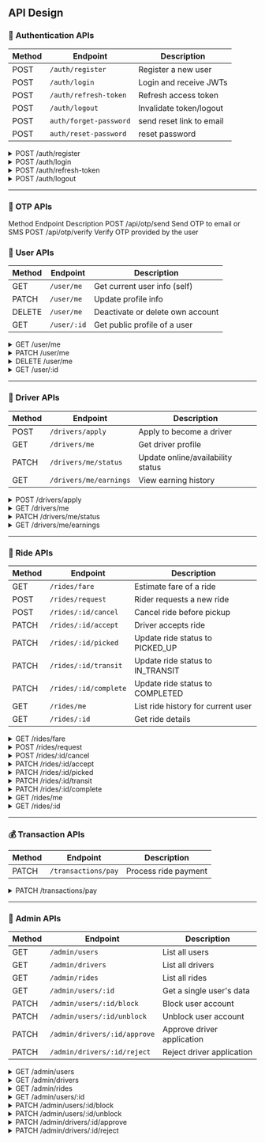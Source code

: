 ## API Design

### 🔐 **Authentication APIs**

| Method | Endpoint               | Description              |
| ------ | ---------------------- | ------------------------ |
| POST   | `/auth/register`       | Register a new user      |
| POST   | `/auth/login`          | Login and receive JWTs   |
| POST   | `/auth/refresh-token`  | Refresh access token     |
| POST   | `/auth/logout`         | Invalidate token/logout  |
| POST   | `auth/forget-password` | send reset link to email |
| POST   | `auth/reset-password`  | reset password           |

<details>
  <summary>POST /auth/register</summary>

**Sample Request**

```json
{
  "userName": "nafis",
  "email": "nafis@gmail.com",
  "password": "12x3tingTong!"
}
```

**Sample Response**

```json
{
  "statusCode": 201,
  "success": true,
  "message": "User registered successfully",
  "data": {
    "email": "nafis@gmail.com",
    "userName": "nafis",
    "role": "USER",
    "accountStatus": "active",
    "_id": "688da86f5adf6531e6852cfc",
    "createdAt": "2025-08-02T05:55:59.475Z"
  }
}
```

</details>

<details>
  <summary>POST /auth/login</summary>

**Sample Request**

```json
{
  "email": "nafis@gmail.com",
  "password": "12x3tingTong!"
}
```

**Sample Response**

```json
{
  "statusCode": 200,
  "success": true,
  "message": "User login successful",
  "data": {
    "accessToken": "access.token.value",
    "refreshToken": "refresh.token.value"
  }
}
```

</details>

<details>
  <summary>POST /auth/refresh-token</summary>

**Sample Request**

**Headers**
Authorization: Bearer <your-refresh-token>

**Sample Response**

```json
{
  "statusCode": 200,
  "success": true,
  "message": "Access token refreshed successfully",
  "data": {
    "accessToken": "eyJhbGciOiJIUzI1NiIsInR5cCI6IkpXVCJ9.eyJpZCI6IjY4OGQ5ZWU3Zjg2OGJkNjhiYmIyM2Y3MiIsImVtYWlsIjoicm9iQGdhbWFpbC5jb20iLCJyb2xlIjoiVVNFUiIsImlhdCI6MTc1NDExNDYxNCwiZXhwIjoxODQwNTE0NjE0fQ.KLb5NqbkotZjVFMytB3LofvDXs4ws0bf0say6ElsVoY",
    "refreshToken": "eyJhbGciOiJIUzI1NiIsInR5cCI6IkpXVCJ9.eyJpZCI6IjY4OGQ5ZWU3Zjg2OGJkNjhiYmIyM2Y3MiIsImVtYWlsIjoicm9iQGdhbWFpbC5jb20iLCJyb2xlIjoiVVNFUiIsImlhdCI6MTc1NDExMjMxNiwiZXhwIjoyMzU4OTEyMzE2fQ.-TXtydu_qzDWX_faxHUtSZtiw97t7wUu3xg0GJjDAUM"
  }
}
```

</details>

<details>
  <summary>POST /auth/logout</summary>

**Sample Response**

```json
{
  "statusCode": 200,
  "success": true,
  "message": "Logged out successfully",
  "data": null
}
```

</details>

---

### 🔑 OTP APIs

Method Endpoint Description
POST /api/otp/send Send OTP to email or SMS
POST /api/otp/verify Verify OTP provided by the user

### 👤 **User APIs**

| Method | Endpoint    | Description                      |
| ------ | ----------- | -------------------------------- |
| GET    | `/user/me`  | Get current user info (self)     |
| PATCH  | `/user/me`  | Update profile info              |
| DELETE | `/user/me`  | Deactivate or delete own account |
| GET    | `/user/:id` | Get public profile of a user     |

<details>
  <summary>GET /user/me</summary>

Requires JWT in `Authorization` header.

**Response**

```json
{
  "statusCode": 200,
  "success": true,
  "message": "Your profile retrieved successfully",
  "data": {
    "_id": "688da86f5adf6531e6852cfc",
    "email": "nafis@gamail.com",
    "userName": "nafis",
    "role": "USER",
    "accountStatus": "active",
    "authProviders": [
      {
        "provider": "local",
        "providerId": "nafis@gamail.com"
      }
    ],
    "createdAt": "2025-08-02T05:55:59.475Z",
    "updatedAt": "2025-08-02T05:55:59.475Z"
  }
}
```

</details>

<details>
  <summary>PATCH /user/me</summary>

**Sample Request**

```json
{
  "userName": "nafiss"
}
```

**Sample Response**

```json
{
  "statusCode": 200,
  "success": true,
  "message": "User data updated successfully",
  "data": {
    "_id": "688da86f5adf6531e6852cfc",
    "email": "nafis@gamail.com",
    "userName": "nafiss",
    "role": "USER",
    "accountStatus": "active",
    "authProviders": [
      {
        "provider": "local",
        "providerId": "nafis@gamail.com"
      }
    ],
    "createdAt": "2025-08-02T05:55:59.475Z",
    "updatedAt": "2025-08-02T06:09:28.252Z"
  }
}
```

</details>

<details>
  <summary>DELETE /user/me</summary>

**Sample Request**

Requires JWT in `Authorization` header.

**Sample Response**

```json
{
  "statusCode": 200,
  "success": true,
  "message": "User deleted (deactivated) successfully",
  "data": {
    "_id": "688da86f5adf6531e6852cfc",
    "email": "nafis@gamail.com",
    "userName": "nafiss",
    "role": "USER",
    "accountStatus": "deactivated",
    "authProviders": [
      {
        "provider": "local",
        "providerId": "nafis@gamail.com"
      }
    ],
    "createdAt": "2025-08-02T05:55:59.475Z",
    "updatedAt": "2025-08-02T06:12:26.142Z"
  }
}
```

</details>

<details>
  <summary>GET /user/:id</summary>

**Sample Request**

`GET /user/688da86f5adf6531e6852cfc`

**Sample Response**

```json
{
  "statusCode": 200,
  "success": true,
  "message": "Public Profile retrieved successfully",
  "data": {
    "name": "nafiss",
    "email": "nafis@gamail.com"
  }
}
```

</details>

---

### 🚗 **Driver APIs**

| Method | Endpoint               | Description                       |
| ------ | ---------------------- | --------------------------------- |
| POST   | `/drivers/apply`       | Apply to become a driver          |
| GET    | `/drivers/me`          | Get driver profile                |
| PATCH  | `/drivers/me/status`   | Update online/availability status |
| GET    | `/drivers/me/earnings` | View earning history              |

<details>
  <summary>POST /drivers/apply</summary>

```json
{
  "driverLocation": {
    "latitude": 23.8103,
    "longitude": 90.4125
  },
  "vehicleInfo": {
    "vehicleType": "Car",
    "brand": "Toyota",
    "model": "Corolla",
    "year": 2020,
    "plateNumber": "DHK-5487"
  }
}
```

**Response**

```json
{
  "statusCode": 201,
  "success": true,
  "message": "Driver application submitted successfully",
  "data": {
    "userId": "688d9f33f868bd68bbb23f7b",
    "approvalStatus": "PENDING",
    "onlineStatus": "OFFLINE",
    "driverLocation": {
      "latitude": 23.8103,
      "longitude": 90.4125
    },
    "vehicleInfo": {
      "vehicleType": "Car",
      "brand": "Toyota",
      "model": "Corolla",
      "year": 2020,
      "plateNumber": "DHK-5487"
    },
    "_id": "688dad9b39d4876810a2d98e",
    "createdAt": "2025-08-02T06:18:03.519Z",
    "updatedAt": "2025-08-02T06:18:03.519Z"
  }
}
```

</details>

<details>
  <summary>GET /drivers/me</summary>

Requires JWT in `Authorization` header.

**Response**

```json
{
  "statusCode": 200,
  "success": true,
  "message": "Your driver profile retrieved successfully",
  "data": {
    "_id": "688dad9b39d4876810a2d98e",
    "userId": "688d9f33f868bd68bbb23f7b",
    "approvalStatus": "APPROVED",
    "onlineStatus": "ONLINE",
    "driverLocation": {
      "latitude": 23.8103,
      "longitude": 90.4125
    },
    "vehicleInfo": {
      "vehicleType": "Car",
      "brand": "Toyota",
      "model": "Corolla",
      "year": 2020,
      "plateNumber": "DHK-5487"
    },
    "createdAt": "2025-08-02T06:18:03.519Z",
    "updatedAt": "2025-08-02T06:46:06.205Z"
  }
}
```

</details>

<details>
  <summary>PATCH /drivers/me/status</summary>

```json
{
  "onlineStatus": "ONLINE"
}
```

**Response**

```json
{
  "statusCode": 200,
  "success": true,
  "message": "Driver status updated successfully",
  "data": {
    "_id": "688dad9b39d4876810a2d98e",
    "userId": "688d9f33f868bd68bbb23f7b",
    "approvalStatus": "APPROVED",
    "onlineStatus": "ONLINE",
    "driverLocation": {
      "latitude": 23.8103,
      "longitude": 90.4125
    },
    "vehicleInfo": {
      "vehicleType": "Car",
      "brand": "Toyota",
      "model": "Corolla",
      "year": 2020,
      "plateNumber": "DHK-5487"
    },
    "createdAt": "2025-08-02T06:18:03.519Z",
    "updatedAt": "2025-08-02T06:46:06.205Z"
  }
}
```

</details>
<details>
  <summary>GET /drivers/me/earnings</summary>

**Response**

```json
{
    "statusCode": 200,
    "success": true,
    "message": "Earning history retrieved successfully",
    "data": {
        "totalEarnings": 7342,
        "rides": [
            {
                "_id": "688db61e411e9aef67702f16",
                "rideStatus": "COMPLETED",
                "fareFinal": 7342,
                "createdAt": "2025-08-02T06:54:22.056Z"
            },
            ....
        ]
    }
}
```

</details>

---

### 🚕 **Ride APIs**

| Method | Endpoint              | Description                        |
| ------ | --------------------- | ---------------------------------- |
| GET    | `/rides/fare`         | Estimate fare of a ride            |
| POST   | `/rides/request`      | Rider requests a new ride          |
| POST   | `/rides/:id/cancel`   | Cancel ride before pickup          |
| PATCH  | `/rides/:id/accept`   | Driver accepts ride                |
| PATCH  | `/rides/:id/picked`   | Update ride status to PICKED_UP    |
| PATCH  | `/rides/:id/transit`  | Update ride status to IN_TRANSIT   |
| PATCH  | `/rides/:id/complete` | Update ride status to COMPLETED    |
| GET    | `/rides/me`           | List ride history for current user |
| GET    | `/rides/:id`          | Get ride details                   |

<details>
  <summary>GET /rides/fare</summary>

```
fare?pickupLat=50805231.177530855&pickupLng=50805231.177530855&destLat=50805231.177530855&destLng=50805231.177530855
```

**Response**

```json
{
  "statusCode": 200,
  "success": true,
  "message": "Fare estimated successfully",
  "data": {
    "fare": 100
  }
}
```

</details>

<details>
  <summary>POST /rides/request</summary>

**Sample Request**

Requires JWT in `Authorization` header.

```json
{
  "pickupLocation": {
    "latitude": 23.780573,
    "longitude": 93.279239
  },
  "destinationLocation": {
    "latitude": 23.768406,
    "longitude": 90.408918
  },
  "fareEstimated": 370,
  "fareFinal": 0.0,
  "timestamps": {
    "requested": "2025-07-31T14:15:00.000Z"
  }
}
```

**Sample Response**

```json
{
  "statusCode": 201,
  "success": true,
  "message": "Ride request created successfully",
  "data": {
    "riderId": "688d9ee7f868bd68bbb23f72",
    "driverId": null,
    "rideStatus": "REQUESTED",
    "pickupLocation": {
      "latitude": 23.780573,
      "longitude": 93.279239
    },
    "destinationLocation": {
      "latitude": 23.768406,
      "longitude": 90.408918
    },
    "transactionId": "txn_mdtwd6cg_0r2okxza",
    "fareEstimated": 370,
    "fareFinal": 0,
    "timestamps": {
      "requested": "2025-07-31T14:15:00.000Z"
    },
    "_id": "688db61e411e9aef67702f16",
    "createdAt": "2025-08-02T06:54:22.056Z",
    "updatedAt": "2025-08-02T06:54:22.056Z"
  }
}
```

</details>

<details>
  <summary>POST /rides/:id/cancel</summary>

**Request**

- Requires JWT in `Authorization` header.

**Response**

```json
{
  "statusCode": 200,
  "success": true,
  "message": "Ride cancelled successfully",
  "data": {
    "_id": "688db61e411e9aef67702f16",
    "riderId": "688d9ee7f868bd68bbb23f72",
    "driverId": null,
    "rideStatus": "CANCELLED",
    "pickupLocation": {
      "latitude": 23.780573,
      "longitude": 93.279239
    },
    "destinationLocation": {
      "latitude": 23.768406,
      "longitude": 90.408918
    },
    "transactionId": "txn_mdtwd6cg_0r2okxza",
    "fareEstimated": 370,
    "fareFinal": 0,
    "timestamps": {
      "requested": "2025-07-31T14:15:00.000Z",
      "canceled": "2025-08-02T06:56:27.659Z"
    },
    "createdAt": "2025-08-02T06:54:22.056Z",
    "updatedAt": "2025-08-02T06:56:27.661Z"
  }
}
```

</details>
<details>
  <summary>PATCH /rides/:id/accept</summary>

- Requires JWT in `Authorization` header.
- Only available to drivers.

**Response**

```json
{
  "statusCode": 200,
  "success": true,
  "message": "Ride accepted successfully",
  "data": {
    "_id": "688db61e411e9aef67702f16",
    "riderId": "688d9ee7f868bd68bbb23f72",
    "driverId": "688d9f33f868bd68bbb23f7b",
    "rideStatus": "ACCEPTED",
    "pickupLocation": {
      "latitude": 23.780573,
      "longitude": 93.279239
    },
    "destinationLocation": {
      "latitude": 23.768406,
      "longitude": 90.408918
    },
    "transactionId": "txn_mdtwd6cg_0r2okxza",
    "fareEstimated": 370,
    "fareFinal": 0,
    "timestamps": {
      "requested": "2025-07-31T14:15:00.000Z",
      "accepted": "2025-08-02T07:03:52.781Z",
      "canceled": "2025-08-02T06:56:27.659Z"
    },
    "createdAt": "2025-08-02T06:54:22.056Z",
    "updatedAt": "2025-08-02T07:03:52.782Z"
  }
}
```

</details>

<details>
  <summary>PATCH /rides/:id/picked</summary>

- Requires JWT in `Authorization` header.
- Only available to drivers.

**Response**

```json
{
  "statusCode": 200,
  "success": true,
  "message": "Ride marked as picked up successfully",
  "data": {
    "_id": "688db61e411e9aef67702f16",
    "riderId": "688d9ee7f868bd68bbb23f72",
    "driverId": "688d9f33f868bd68bbb23f7b",
    "rideStatus": "PICKED_UP",
    "pickupLocation": {
      "latitude": 23.780573,
      "longitude": 93.279239
    },
    "destinationLocation": {
      "latitude": 23.768406,
      "longitude": 90.408918
    },
    "transactionId": "txn_mdtwd6cg_0r2okxza",
    "fareEstimated": 370,
    "fareFinal": 0,
    "timestamps": {
      "requested": "2025-07-31T14:15:00.000Z",
      "accepted": "2025-08-02T07:03:52.781Z",
      "started": "2025-08-02T07:05:41.660Z",
      "canceled": "2025-08-02T06:56:27.659Z"
    },
    "createdAt": "2025-08-02T06:54:22.056Z",
    "updatedAt": "2025-08-02T07:05:41.661Z"
  }
}
```

</details>

<details>
  <summary>PATCH /rides/:id/transit</summary>

- Requires JWT in `Authorization` header.
- Only available to drivers.

**Response**

```json
{
  "statusCode": 200,
  "success": true,
  "message": "Ride marked as in transit successfully",
  "data": {
    "_id": "688db61e411e9aef67702f16",
    "riderId": "688d9ee7f868bd68bbb23f72",
    "driverId": "688d9f33f868bd68bbb23f7b",
    "rideStatus": "IN_TRANSIT",
    "pickupLocation": {
      "latitude": 23.780573,
      "longitude": 93.279239
    },
    "destinationLocation": {
      "latitude": 23.768406,
      "longitude": 90.408918
    },
    "transactionId": "txn_mdtwd6cg_0r2okxza",
    "fareEstimated": 370,
    "fareFinal": 0,
    "timestamps": {
      "requested": "2025-07-31T14:15:00.000Z",
      "accepted": "2025-08-02T07:03:52.781Z",
      "started": "2025-08-02T07:05:41.660Z",
      "canceled": "2025-08-02T06:56:27.659Z"
    },
    "createdAt": "2025-08-02T06:54:22.056Z",
    "updatedAt": "2025-08-02T07:11:29.842Z"
  }
}
```

</details>

<details>
  <summary>PATCH /rides/:id/complete</summary>

- Requires JWT in `Authorization` header.
- Only available to drivers.

**Response**

```json
{
  "statusCode": 200,
  "success": true,
  "message": "Ride marked as completed successfully",
  "data": {
    "ride": {
      "_id": "688db61e411e9aef67702f16",
      "riderId": "688d9ee7f868bd68bbb23f72",
      "driverId": "688d9f33f868bd68bbb23f7b",
      "rideStatus": "COMPLETED",
      "pickupLocation": {
        "latitude": 23.780573,
        "longitude": 93.279239
      },
      "destinationLocation": {
        "latitude": 23.768406,
        "longitude": 90.408918
      },
      "transactionId": "txn_mdtwd6cg_0r2okxza",
      "fareEstimated": 370,
      "fareFinal": 7342,
      "timestamps": {
        "requested": "2025-07-31T14:15:00.000Z",
        "accepted": "2025-08-02T07:03:52.781Z",
        "started": "2025-08-02T07:05:41.660Z",
        "completed": "2025-08-02T07:27:53.909Z",
        "canceled": "2025-08-02T06:56:27.659Z"
      },
      "createdAt": "2025-08-02T06:54:22.056Z",
      "updatedAt": "2025-08-02T07:27:53.915Z"
    },
    "transaction": {
      "transactionId": "txn_mdtwd6cg_0r2okxza",
      "amount": 7342,
      "paymentStatus": "PENDING",
      "paymentGateway": "SSLCOMMERZ",
      "invoiceUrl": "",
      "_id": "688dbdf9450e72b38d77ae38",
      "createdAt": "2025-08-02T07:27:53.932Z",
      "updatedAt": "2025-08-02T07:27:53.932Z"
    }
  }
}
```

</details>

<details>
  <summary>GET /rides/me</summary>

**Sample Request**

Requires JWT in `Authorization` header.

**Sample Response**

```json
{
  "statusCode": 200,
  "success": true,
  "message": "Ride history retrieved successfully",
  "data": [
    {
      "_id": "688db61e411e9aef67702f16",
      "riderId": "688d9ee7f868bd68bbb23f72",
      "driverId": "688d9f33f868bd68bbb23f7b",
      "rideStatus": "COMPLETED",
      "pickupLocation": {
        "latitude": 23.780573,
        "longitude": 93.279239
      },
      "destinationLocation": {
        "latitude": 23.768406,
        "longitude": 90.408918
      },
      "fareEstimated": 370,
      "fareFinal": 7342,
      "createdAt": "2025-08-02T06:54:22.056Z"
    },
    {
      "_id": "688db82f411e9aef67702f20",
      "riderId": "688d9ee7f868bd68bbb23f72",
      "driverId": null,
      "rideStatus": "CANCELLED",
      "pickupLocation": {
        "latitude": 23.780573,
        "longitude": 93.279239
      },
      "destinationLocation": {
        "latitude": 23.768406,
        "longitude": 90.408918
      },
      "fareEstimated": 250,
      "fareFinal": 0,
      "createdAt": "2025-08-02T07:03:11.340Z"
    }
  ]
}
```

</details>

<details>
  <summary>GET /rides/:id</summary>

**Sample Request**

`GET /rides/688db61e411e9aef67702f16`

Requires JWT in `Authorization` header.

**Sample Response**

```json
{
  "statusCode": 200,
  "success": true,
  "message": "Ride details fetched successfully",
  "data": {
    "_id": "688db61e411e9aef67702f16",
    "riderId": "688d9ee7f868bd68bbb23f72",
    "driverId": null,
    "rideStatus": "REQUESTED",
    "pickupLocation": {
      "latitude": 23.780573,
      "longitude": 93.279239
    },
    "destinationLocation": {
      "latitude": 23.768406,
      "longitude": 90.408918
    },
    "transactionId": "txn_mdtwd6cg_0r2okxza",
    "fareEstimated": 370,
    "fareFinal": 0,
    "timestamps": {
      "requested": "2025-07-31T14:15:00.000Z",
      "canceled": "2025-08-02T06:56:27.659Z"
    },
    "createdAt": "2025-08-02T06:54:22.056Z",
    "updatedAt": "2025-08-02T06:56:27.661Z"
  }
}
```

</details>

---

### 💰 **Transaction APIs**

| Method | Endpoint            | Description          |
| ------ | ------------------- | -------------------- |
| PATCH  | `/transactions/pay` | Process ride payment |

<details>
  <summary>PATCH /transactions/pay</summary>

**Request**

```json
{
  "rideId": "688db61e411e9aef67702f16",
  "paymentGateway": "STRIPE"
}
```

**Response**

```json
{
  "statusCode": 200,
  "success": true,
  "message": "Payment processed successfully",
  "data": {
    "_id": "688dbdf9450e72b38d77ae38",
    "transactionId": "txn_mdtwd6cg_0r2okxza",
    "amount": 7342,
    "paymentStatus": "PAID",
    "paymentGateway": "STRIPE",
    "invoiceUrl": "",
    "createdAt": "2025-08-02T07:27:53.932Z",
    "updatedAt": "2025-08-02T12:40:51.327Z"
  }
}
```

</details>

---

### 💼 **Admin APIs**

| Method | Endpoint                     | Description                |
| ------ | ---------------------------- | -------------------------- |
| GET    | `/admin/users`               | List all users             |
| GET    | `/admin/drivers`             | List all drivers           |
| GET    | `/admin/rides`               | List all rides             |
| GET    | `/admin/users/:id`           | Get a single user's data   |
| PATCH  | `/admin/users/:id/block`     | Block user account         |
| PATCH  | `/admin/users/:id/unblock`   | Unblock user account       |
| PATCH  | `/admin/drivers/:id/approve` | Approve driver application |
| PATCH  | `/admin/drivers/:id/reject`  | Reject driver application  |

<details>
  <summary>GET /admin/users</summary>

**Response**

```json
{
  "statusCode": 200,
  "success": true,
  "message": "Users fetched successfully",
  "data": [
    {
      "_id": "688d9ee7f868bd68bbb23f72",
      "email": "rob@gamail.com",
      "userName": "rob",
      "password": "$purebcrypt$12$fcf35aeae6ce7673a5a9becebd64fba1$1ce8f7e7dc6bd8eaab402471dc744f30a5703f8ba3ba10bd66aef1c6fd96c92d",
      "role": "USER",
      "accountStatus": "active",
      "authProviders": [
        {
          "provider": "local",
          "providerId": "rob@gamail.com"
        }
      ],
      "createdAt": "2025-08-02T05:15:19.272Z",
      "updatedAt": "2025-08-02T05:15:19.272Z"
    },
    {
      "_id": "688d9f33f868bd68bbb23f7b",
      "email": "lucky@gamail.com",
      "userName": "lucky",
      "password": "$purebcrypt$12$dd4b581e9359f8cd65bd16ca57887624$980b6b4fc4d183a172f9332ae04e4b79321dde5ea63a693e007082d6a00e6d7b",
      "role": "DRIVER",
      "accountStatus": "active",
      "authProviders": [
        {
          "provider": "local",
          "providerId": "lucky@gamail.com"
        }
      ],
      "createdAt": "2025-08-02T05:16:35.805Z",
      "updatedAt": "2025-08-02T06:36:35.799Z"
    },
    ....
  ]
}
```

</details>

<details>
  <summary>GET /admin/drivers</summary>

**Sample Request**

```
GET /admin/drivers
```

**Sample Response**

```json
{
  "statusCode": 200,
  "success": true,
  "message": "Drivers fetched successfully",
  "data": [
    {
      "_id": "688dad9b39d4876810a2d98e",
      "userId": "688d9f33f868bd68bbb23f7b",
      "approvalStatus": "APPROVED",
      "onlineStatus": "OFFLINE",
      "driverLocation": {
        "latitude": 23.8103,
        "longitude": 90.4125
      },
      "vehicleInfo": {
        "vehicleType": "Car",
        "brand": "Toyota",
        "model": "Corolla",
        "year": 2020,
        "plateNumber": "DHK-5487"
      },
      "createdAt": "2025-08-02T06:18:03.519Z",
      "updatedAt": "2025-08-02T06:36:35.796Z"
    },
    ....
  ]
}
```

</details>

<details>
  <summary>GET /admin/rides</summary>

**Description**

List all rides in the system. Only accessible by admin users.

**Sample Response**

```json
{
    "statusCode": 200,
    "success": true,
    "message": "Rides fetched successfully",
    "data": [
        {
            "_id": "688db61e411e9aef67702f16",
            "riderId": "688d9ee7f868bd68bbb23f72",
            "driverId": "688d9f33f868bd68bbb23f7b",
            "rideStatus": "COMPLETED",
            "pickupLocation": {
                "latitude": 23.780573,
                "longitude": 93.279239
            },
            "destinationLocation": {
                "latitude": 23.768406,
                "longitude": 90.408918
            },
            "transactionId": "txn_mdtwd6cg_0r2okxza",
            "fareEstimated": 370,
            "fareFinal": 7342,
            "timestamps": {
                "requested": "2025-07-31T14:15:00.000Z",
                "accepted": "2025-08-02T07:03:52.781Z",
                "started": "2025-08-02T07:05:41.660Z",
                "completed": "2025-08-02T07:27:53.909Z",
                "canceled": "2025-08-02T06:56:27.659Z"
            },
            "createdAt": "2025-08-02T06:54:22.056Z",
            "updatedAt": "2025-08-02T07:27:53.915Z"
        },
        ...
    ]
}

```

</details>

<details>
  <summary>GET /admin/users/:id</summary>

**Description**

Fetch detailed information about a specific user by their ID. Only accessible by admin users.

**Sample Request**

`GET /admin/users/688d9ee7f868bd68bbb23f72`

**Sample Response**

```json
{
  "statusCode": 200,
  "success": true,
  "message": "User fetched successfully",
  "data": {
    "_id": "688d9ee7f868bd68bbb23f72",
    "email": "rob@gmail.com",
    "userName": "rob",
    "password": "$purebcrypt$12$fcf35aeae6ce7673a5a9becebd64fba1$1ce8f7e7dc6bd8eaab402471dc744f30a5703f8ba3ba10bd66aef1c6fd96c92d",
    "role": "USER",
    "accountStatus": "active",
    "authProviders": [
      {
        "provider": "local",
        "providerId": "rob@gamail.com"
      }
    ],
    "createdAt": "2025-08-02T05:15:19.272Z",
    "updatedAt": "2025-08-02T05:15:19.272Z"
  }
}
```

</details>
<details>
  <summary>PATCH /admin/users/:id/block</summary>

**Response**

```json
{
  "statusCode": 200,
  "success": true,
  "message": "User blocked successfully",
  "data": {
    "_id": "688d9ee7f868bd68bbb23f72",
    "email": "rob@gmail.com",
    "userName": "rob",
    "password": "$purebcrypt$12$fcf35aeae6ce7673a5a9becebd64fba1$1ce8f7e7dc6bd8eaab402471dc744f30a5703f8ba3ba10bd66aef1c6fd96c92d",
    "role": "USER",
    "accountStatus": "blocked",
    "authProviders": [
      {
        "provider": "local",
        "providerId": "rob@gamail.com"
      }
    ],
    "createdAt": "2025-08-02T05:15:19.272Z",
    "updatedAt": "2025-08-02T13:01:39.110Z"
  }
}
```

</details>
<details>
  <summary>PATCH /admin/users/:id/unblock</summary>

**Response**

```json
{
  "statusCode": 200,
  "success": true,
  "message": "User unblocked successfully",
  "data": {
    "_id": "688d9ee7f868bd68bbb23f72",
    "email": "rob@gmail.com",
    "userName": "rob",
    "password": "$purebcrypt$12$fcf35aeae6ce7673a5a9becebd64fba1$1ce8f7e7dc6bd8eaab402471dc744f30a5703f8ba3ba10bd66aef1c6fd96c92d",
    "role": "USER",
    "accountStatus": "active",
    "authProviders": [
      {
        "provider": "local",
        "providerId": "rob@gamail.com"
      }
    ],
    "createdAt": "2025-08-02T05:15:19.272Z",
    "updatedAt": "2025-08-02T13:03:43.637Z"
  }
}
```

</details>

<details>
  <summary>PATCH /admin/drivers/:id/approve</summary>

**Sample Request**

`PATCH /admin/drivers/688dad9b39d4876810a2d98e/approve`

**Response**

```json
{
  "statusCode": 200,
  "success": true,
  "message": "Driver approved successfully",
  "data": {
    "_id": "688dad9b39d4876810a2d98e",
    "userId": "688d9f33f868bd68bbb23f7b",
    "approvalStatus": "APPROVED",
    "onlineStatus": "OFFLINE",
    "driverLocation": {
      "latitude": 23.8103,
      "longitude": 90.4125
    },
    "vehicleInfo": {
      "vehicleType": "Car",
      "brand": "Toyota",
      "model": "Corolla",
      "year": 2020,
      "plateNumber": "DHK-5487"
    },
    "createdAt": "2025-08-02T06:18:03.519Z",
    "updatedAt": "2025-08-02T06:33:12.765Z"
  }
}
```

</details>

<details>
  <summary>PATCH /admin/drivers/:id/reject</summary>

**Sample Request**

`PATCH /admin/drivers/688dad9b39d4876810a2d98e/reject`

**Response**

```json
{
  "statusCode": 200,
  "success": true,
  "message": "Driver rejected successfully",
  "data": {
    "_id": "688dad9b39d4876810a2d98e",
    "userId": "688d9f33f868bd68bbb23f7b",
    "approvalStatus": "REJECTED",
    "onlineStatus": "OFFLINE",
    "driverLocation": {
      "latitude": 23.8103,
      "longitude": 90.4125
    },
    "vehicleInfo": {
      "vehicleType": "Car",
      "brand": "Toyota",
      "model": "Corolla",
      "year": 2020,
      "plateNumber": "DHK-5487"
    },
    "createdAt": "2025-08-02T06:18:03.519Z",
    "updatedAt": "2025-08-02T06:35:53.476Z"
  }
}
```

</details>
